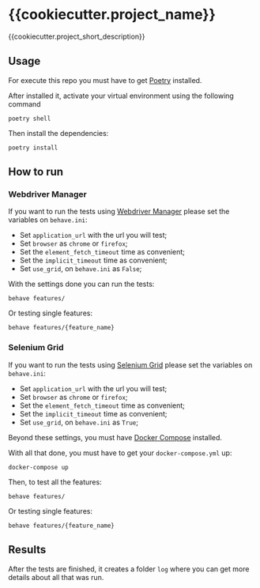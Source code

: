 # {{cookiecutter.project_name}} #

{{cookiecutter.project_short_description}}

Usage
-----
For execute this repo you must have to get [Poetry](https://python-poetry.org/) installed.

After installed it, activate your virtual environment using the following command
```
poetry shell
```
Then install the dependencies:
```
poetry install
```

How to run
----------

### Webdriver Manager ###

If you want to run the tests using [Webdriver Manager](https://pypi.org/project/webdriver-manager/) 
please set the variables on ```behave.ini```:

* Set ```application_url``` with the url you will test;
* Set ```browser``` as ```chrome``` or ```firefox```;
* Set the ```element_fetch_timeout``` time as convenient;
* Set the ```implicit_timeout``` time as convenient;
* Set ```use_grid```, on ```behave.ini``` as ```False```;

With the settings done you can run the tests:
```
behave features/
```

Or testing single features:
```
behave features/{feature_name}
```

### Selenium Grid ###

If you want to run the tests using [Selenium Grid](https://www.selenium.dev/documentation/en/grid/) 
please set the variables on ```behave.ini```:

* Set ```application_url``` with the url you will test;
* Set ```browser``` as ```chrome``` or ```firefox```;
* Set the ```element_fetch_timeout``` time as convenient;
* Set the ```implicit_timeout``` time as convenient;
* Set ```use_grid```, on ```behave.ini``` as ```True```;

Beyond these settings, you must have [Docker Compose](https://docs.docker.com/compose/install/) installed.

With all that done, you must have to get your ```docker-compose.yml``` up:
```
docker-compose up
```

Then, to test all the features:

```
behave features/
```

Or testing single features:
```
behave features/{feature_name}
```

Results
-------
After the tests are finished, it creates a folder ```log``` where you can get more details about all that was run. 




